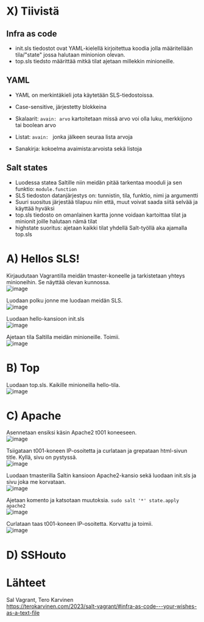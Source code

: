 # X) Tiivistä  

## Infra as code  

- init.sls tiedostot ovat YAML-kielellä kirjoitettua koodia jolla määritellään tila/"state" jossa halutaan minionion olevan.  
- top.sls tiedsto määrittää mitkä tilat ajetaan millekkin minioneille.  

## YAML  

- YAML on merkintäkieli jota käytetään SLS-tiedostoissa.  
- Case-sensitive, järjestetty blokkeina  

- Skalaarit: ```avain: arvo``` kartoitetaan missä arvo voi olla luku, merkkijono tai boolean arvo  
- Listat: ```avain: ``` jonka jälkeen seuraa lista arvoja  
- Sanakirja: kokoelma avaimista:arvoista sekä listoja  

## Salt states  

- Luodessa statea Saltille niin meidän pitää tarkentaa mooduli ja sen funktio: ```module.function```  
- SLS tiedoston datanjärjestys on: tunnistin, tila, funktio, nimi ja argumentti  
- Suuri suositus järjestää tilapuu niin että, muut voivat saada siitä selvää ja käyttää hyväksi  
- top.sls tiedosto on omanlainen kartta jonne voidaan kartoittaa tilat ja minionit joille halutaan nämä tilat  
- highstate suoritus: ajetaan kaikki tilat yhdellä Salt-työllä aka ajamalla top.sls  

# A) Hellos SLS!  

Kirjaudutaan Vagrantilla meidän tmaster-koneelle ja tarkistetaan yhteys minioneihin. Se näyttää olevan kunnossa.  
![image](https://github.com/bladexanarchy/pal_hal/assets/91332151/a56eddf2-1619-4341-8c0f-33da32703df3)  

Luodaan polku jonne me luodaan meidän SLS.  
![image](https://github.com/bladexanarchy/pal_hal/assets/91332151/101161d6-1bad-45be-a784-9c1185a77e67)  

Luodaan hello-kansioon init.sls  
![image](https://github.com/bladexanarchy/pal_hal/assets/91332151/9b1a114b-287c-4242-8f17-ffde12ad97cd)  

Ajetaan tila Saltilla meidän minioneille. Toimii.  
![image](https://github.com/bladexanarchy/pal_hal/assets/91332151/b124e5c5-8c6c-4c58-9465-96212e304eca)  


# B) Top  

Luodaan top.sls. Kaikille minioneilla hello-tila.  
![image](https://github.com/bladexanarchy/pal_hal/assets/91332151/08aa81c0-4f9d-4bce-a598-7e82dc66f59d)  


# C) Apache  

Asennetaan ensiksi käsin Apache2 t001 koneeseen.  
![image](https://github.com/bladexanarchy/pal_hal/assets/91332151/daefe2a9-8692-4b62-b0bd-bc66d3220e5e)  

Tsiigataan t001-koneen IP-osoitetta ja curlataan ja grepataan html-sivun title. Kyllä, sivu on pystyssä.  
![image](https://github.com/bladexanarchy/pal_hal/assets/91332151/4b08084e-4ff0-4eb9-9051-98355e404d8e)  

Luodaan tmasterilla Saltin kansioon Apache2-kansio sekä luodaan init.sls ja sivu joka me korvataan.  
![image](https://github.com/bladexanarchy/pal_hal/assets/91332151/c55de0d5-af50-45b0-afcd-12faaab01f43)  

Ajetaan komento ja katsotaan muutoksia. ```sudo salt '*' state.apply apache2```  
![image](https://github.com/bladexanarchy/pal_hal/assets/91332151/9bce0830-ffa4-4032-beca-8699ff8535fd)  

Curlataan taas t001-koneen IP-osoitetta. Korvattu ja toimii.  
![image](https://github.com/bladexanarchy/pal_hal/assets/91332151/49ad3a84-79f8-4f37-aca0-1e55198d1475)  


# D) SSHouto  

# Lähteet  

Sal Vagrant, Tero Karvinen  
https://terokarvinen.com/2023/salt-vagrant/#infra-as-code---your-wishes-as-a-text-file  
